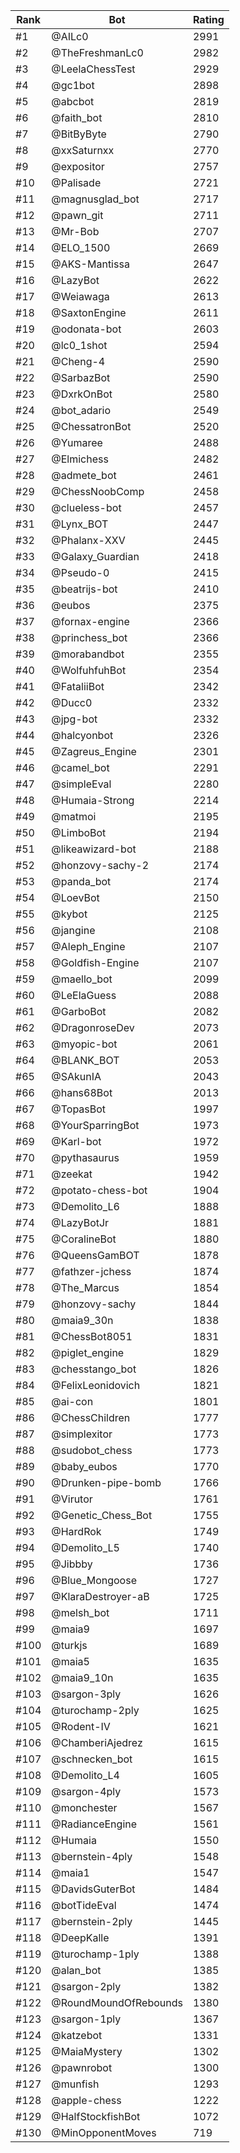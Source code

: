 Rank|Bot|Rating
---|---|---
#1|@AILc0|2991
#2|@TheFreshmanLc0|2982
#3|@LeelaChessTest|2929
#4|@gc1bot|2898
#5|@abcbot|2819
#6|@faith_bot|2810
#7|@BitByByte|2790
#8|@xxSaturnxx|2770
#9|@expositor|2757
#10|@Palisade|2721
#11|@magnusglad_bot|2717
#12|@pawn_git|2711
#13|@Mr-Bob|2707
#14|@ELO_1500|2669
#15|@AKS-Mantissa|2647
#16|@LazyBot|2622
#17|@Weiawaga|2613
#18|@SaxtonEngine|2611
#19|@odonata-bot|2603
#20|@lc0_1shot|2594
#21|@Cheng-4|2590
#22|@SarbazBot|2590
#23|@DxrkOnBot|2580
#24|@bot_adario|2549
#25|@ChessatronBot|2520
#26|@Yumaree|2488
#27|@Elmichess|2482
#28|@admete_bot|2461
#29|@ChessNoobComp|2458
#30|@clueless-bot|2457
#31|@Lynx_BOT|2447
#32|@Phalanx-XXV|2445
#33|@Galaxy_Guardian|2418
#34|@Pseudo-0|2415
#35|@beatrijs-bot|2410
#36|@eubos|2375
#37|@fornax-engine|2366
#38|@princhess_bot|2366
#39|@morabandbot|2355
#40|@WolfuhfuhBot|2354
#41|@FataliiBot|2342
#42|@Ducc0|2332
#43|@jpg-bot|2332
#44|@halcyonbot|2326
#45|@Zagreus_Engine|2301
#46|@camel_bot|2291
#47|@simpleEval|2280
#48|@Humaia-Strong|2214
#49|@matmoi|2195
#50|@LimboBot|2194
#51|@likeawizard-bot|2188
#52|@honzovy-sachy-2|2174
#53|@panda_bot|2174
#54|@LoevBot|2150
#55|@kybot|2125
#56|@jangine|2108
#57|@Aleph_Engine|2107
#58|@Goldfish-Engine|2107
#59|@maello_bot|2099
#60|@LeElaGuess|2088
#61|@GarboBot|2082
#62|@DragonroseDev|2073
#63|@myopic-bot|2061
#64|@BLANK_BOT|2053
#65|@SAkunIA|2043
#66|@hans68Bot|2013
#67|@TopasBot|1997
#68|@YourSparringBot|1973
#69|@Karl-bot|1972
#70|@pythasaurus|1959
#71|@zeekat|1942
#72|@potato-chess-bot|1904
#73|@Demolito_L6|1888
#74|@LazyBotJr|1881
#75|@CoralineBot|1880
#76|@QueensGamBOT|1878
#77|@fathzer-jchess|1874
#78|@The_Marcus|1854
#79|@honzovy-sachy|1844
#80|@maia9_30n|1838
#81|@ChessBot8051|1831
#82|@piglet_engine|1829
#83|@chesstango_bot|1826
#84|@FelixLeonidovich|1821
#85|@ai-con|1801
#86|@ChessChildren|1777
#87|@simplexitor|1773
#88|@sudobot_chess|1773
#89|@baby_eubos|1770
#90|@Drunken-pipe-bomb|1766
#91|@Virutor|1761
#92|@Genetic_Chess_Bot|1755
#93|@HardRok|1749
#94|@Demolito_L5|1740
#95|@Jibbby|1736
#96|@Blue_Mongoose|1727
#97|@KlaraDestroyer-aB|1725
#98|@melsh_bot|1711
#99|@maia9|1697
#100|@turkjs|1689
#101|@maia5|1635
#102|@maia9_10n|1635
#103|@sargon-3ply|1626
#104|@turochamp-2ply|1625
#105|@Rodent-IV|1621
#106|@ChamberiAjedrez|1615
#107|@schnecken_bot|1615
#108|@Demolito_L4|1605
#109|@sargon-4ply|1573
#110|@monchester|1567
#111|@RadianceEngine|1561
#112|@Humaia|1550
#113|@bernstein-4ply|1548
#114|@maia1|1547
#115|@DavidsGuterBot|1484
#116|@botTideEval|1474
#117|@bernstein-2ply|1445
#118|@DeepKalle|1391
#119|@turochamp-1ply|1388
#120|@alan_bot|1385
#121|@sargon-2ply|1382
#122|@RoundMoundOfRebounds|1380
#123|@sargon-1ply|1367
#124|@katzebot|1331
#125|@MaiaMystery|1302
#126|@pawnrobot|1300
#127|@munfish|1293
#128|@apple-chess|1222
#129|@HalfStockfishBot|1072
#130|@MinOpponentMoves|719

